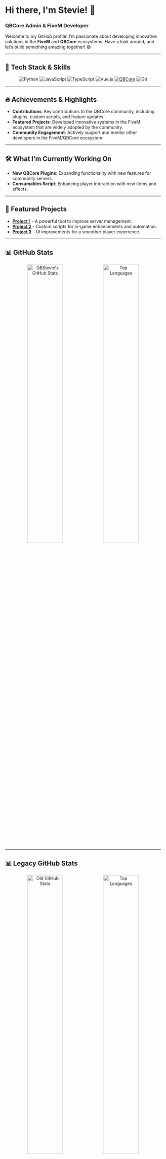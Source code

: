 # Hi there, I'm Stevie! 👋
### QBCore Admin & FiveM Developer

Welcome to my GitHub profile! I’m passionate about developing innovative solutions in the **FiveM** and **QBCore** ecosystems. Have a look around, and let’s build something amazing together! 😄

---

## 🔧 Tech Stack & Skills
<p align="center">
  <img src="https://img.shields.io/badge/-Python-3776AB?style=for-the-badge&logo=python&logoColor=white" alt="Python"/>
  <img src="https://img.shields.io/badge/-JavaScript-F7DF1E?style=for-the-badge&logo=javascript&logoColor=black" alt="JavaScript"/>
  <img src="https://img.shields.io/badge/-TypeScript-3178C6?style=for-the-badge&logo=typescript&logoColor=white" alt="TypeScript"/>
  <img src="https://img.shields.io/badge/-Vue.js-4FC08D?style=for-the-badge&logo=vue-dot-js&logoColor=white" alt="Vue.js"/>
  <a href="https://github.com/qbcore-framework"><img src="https://img.shields.io/badge/-QBCore-181717?style=for-the-badge&logo=fivem&logoColor=orange" alt="QBCore"/></a>
  <img src="https://img.shields.io/badge/-Git-F05032?style=for-the-badge&logo=git&logoColor=white" alt="Git"/>
</p>

---

## 🔥 Achievements & Highlights
- **Contributions**: Key contributions to the QBCore community, including plugins, custom scripts, and feature updates.
- **Featured Projects**: Developed innovative systems in the FiveM ecosystem that are widely adopted by the community.
- **Community Engagement**: Actively support and mentor other developers in the FiveM/QBCore ecosystem.

---

## 🛠 What I’m Currently Working On
- **New QBCore Plugins**: Expanding functionality with new features for community servers.
- **Consumables Script**: Enhancing player interaction with new items and effects.

---

## 🌟 Featured Projects
- **[Project 1](#)** - A powerful tool to improve server management.
- **[Project 2](#)** - Custom scripts for in-game enhancements and automation.
- **[Project 3](#)** - UI improvements for a smoother player experience.

---

## 📊 GitHub Stats
<p align="center">
  <img src="https://github-readme-stats.vercel.app/api?username=QBStevie&show_icons=true&theme=radical" alt="QBStevie's GitHub Stats" width="48%"/>
  <img src="https://github-readme-stats.vercel.app/api/top-langs/?username=QBStevie&layout=compact&theme=radical" alt="Top Languages" width="48%"/>
</p>

---

## 📊 Legacy GitHub Stats
<p align="center">
  <img src="https://github-readme-stats.vercel.app/api?username=irishstevie&theme=radical" alt="Old GitHub Stats" width="48%"/>
  <img src="https://github-readme-stats.vercel.app/api/top-langs/?username=irishstevie&layout=compact&theme=radical" alt="Top Languages" width="48%"/>
</p>

---

## 🌐 Connect with Me
<p align="center">
  <a href="https://github.com/QBStevie"><img src="https://img.shields.io/badge/-.irishStevie-1DA1F2?style=for-the-badge&logo=twitter&logoColor=white" alt="TikTok"/></a>
  <a href="mailto:irishstevie91@gmail.com"><img src="https://img.shields.io/badge/-Email-D14836?style=for-the-badge&logo=gmail&logoColor=white" alt="Email"/></a>
</p>

---

## 🌆 FiveM Cities I've Worked On
<p align="center">
  <a href="https://drill-uk.tebex.io">
    <img src="https://i.imgur.com/JAHrLVk.png" alt="Drill-UK" width="200">
  </a>
</p>
<p align="center">*And more coming soon...*</p>

---

Thanks for stopping by! Feel free to explore my repositories and reach out if you want to collaborate.
